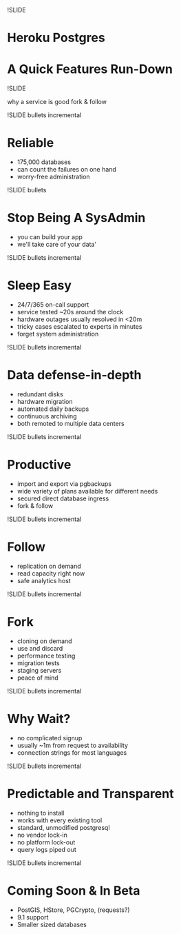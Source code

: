 !SLIDE

# Heroku Postgres
# A Quick Features Run-Down

!SLIDE

why a service is good
fork & follow

!SLIDE bullets incremental

# Reliable

* 175,000 databases
* can count the failures on one hand
* worry-free administration

!SLIDE bullets

# Stop Being A SysAdmin
* you can build your app
* we'll take care of your data'

!SLIDE bullets incremental

# Sleep Easy

* 24/7/365 on-call support
* service tested ~20s around the clock
* hardware outages usually resolved in <20m
* tricky cases escalated to experts in minutes
* forget system administration

!SLIDE bullets incremental

# Data defense-in-depth

* redundant disks
* hardware migration
* automated daily backups
* continuous archiving
* both remoted to multiple data centers

!SLIDE bullets incremental

# Productive

* import and export via pgbackups
* wide variety of plans available for different needs
* secured direct database ingress
* fork & follow

!SLIDE bullets incremental

# Follow

* replication on demand
* read capacity right now
* safe analytics host

!SLIDE bullets incremental

# Fork

* cloning on demand
* use and discard
* performance testing
* migration tests
* staging servers
* peace of mind

!SLIDE bullets incremental

# Why Wait?

* no complicated signup
* usually ~1m from request to availability
* connection strings for most languages

!SLIDE bullets incremental

# Predictable and Transparent

* nothing to install
* works with every existing tool
* standard, unmodified postgresql
* no vendor lock-in
* no platform lock-out
* query logs piped out

!SLIDE bullets incremental

# Coming Soon & In Beta

* PostGIS, HStore, PGCrypto, (requests?)
* 9.1 support
* Smaller sized databases

